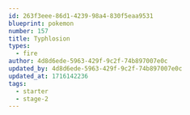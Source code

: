 ```yaml
---
id: 263f3eee-86d1-4239-98a4-830f5eaa9531
blueprint: pokemon
number: 157
title: Typhlosion
types:
  - fire
author: 4d8d6ede-5963-429f-9c2f-74b897007e0c
updated_by: 4d8d6ede-5963-429f-9c2f-74b897007e0c
updated_at: 1716142236
tags:
  - starter
  - stage-2
---
```

